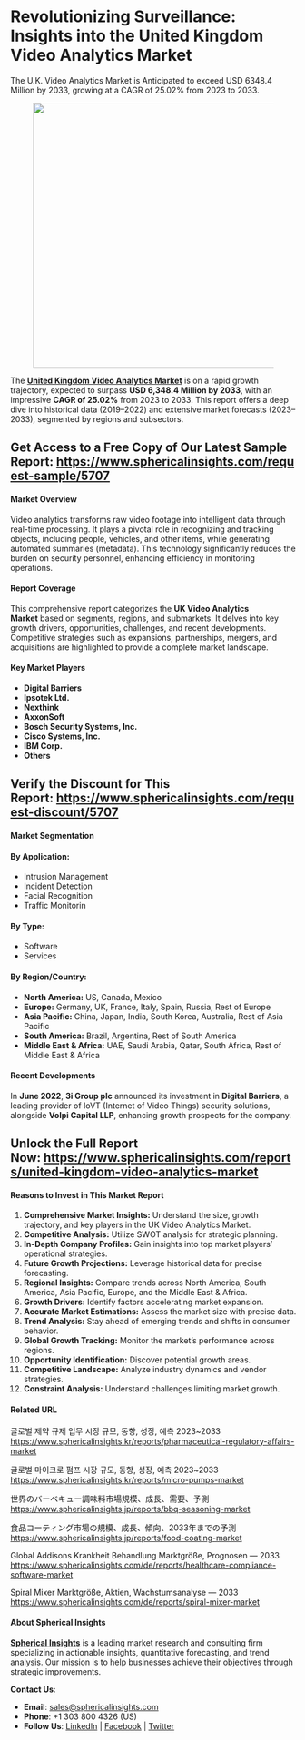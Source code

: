 <h1 id="039c" class="pw-post-title fo fp fq bf fr fs ft fu fv fw fx fy fz ga gb gc gd ge gf gg gh gi gj gk gl gm gn go gp gq bk" data-testid="storyTitle" data-selectable-paragraph=""><strong class="al">Revolutionizing Surveillance: Insights into the United Kingdom Video Analytics Market</strong></h1>
<p id="faf3" class="pw-post-body-paragraph lg lh fq li b lj lk ll lm ln lo lp lq lr ls lt lu lv lw lx ly lz ma mb mc md fj bk" data-selectable-paragraph="">The U.K. Video Analytics Market is Anticipated to exceed USD 6348.4 Million by 2033, growing at a CAGR of 25.02% from 2023 to 2033.</p>
<figure class="mh mi mj mk ml mm me mf paragraph-image">
<div class="mn mo ed mp bh mq" tabindex="0">
<div class="me mf mg"><picture><source srcset="https://miro.medium.com/v2/resize:fit:640/format:webp/1*AdtM4eEI9c4y4UxjsukstA.jpeg 640w, https://miro.medium.com/v2/resize:fit:720/format:webp/1*AdtM4eEI9c4y4UxjsukstA.jpeg 720w, https://miro.medium.com/v2/resize:fit:750/format:webp/1*AdtM4eEI9c4y4UxjsukstA.jpeg 750w, https://miro.medium.com/v2/resize:fit:786/format:webp/1*AdtM4eEI9c4y4UxjsukstA.jpeg 786w, https://miro.medium.com/v2/resize:fit:828/format:webp/1*AdtM4eEI9c4y4UxjsukstA.jpeg 828w, https://miro.medium.com/v2/resize:fit:1100/format:webp/1*AdtM4eEI9c4y4UxjsukstA.jpeg 1100w, https://miro.medium.com/v2/resize:fit:1400/format:webp/1*AdtM4eEI9c4y4UxjsukstA.jpeg 1400w" type="image/webp" sizes="(min-resolution: 4dppx) and (max-width: 700px) 50vw, (-webkit-min-device-pixel-ratio: 4) and (max-width: 700px) 50vw, (min-resolution: 3dppx) and (max-width: 700px) 67vw, (-webkit-min-device-pixel-ratio: 3) and (max-width: 700px) 65vw, (min-resolution: 2.5dppx) and (max-width: 700px) 80vw, (-webkit-min-device-pixel-ratio: 2.5) and (max-width: 700px) 80vw, (min-resolution: 2dppx) and (max-width: 700px) 100vw, (-webkit-min-device-pixel-ratio: 2) and (max-width: 700px) 100vw, 700px" /><source srcset="https://miro.medium.com/v2/resize:fit:640/1*AdtM4eEI9c4y4UxjsukstA.jpeg 640w, https://miro.medium.com/v2/resize:fit:720/1*AdtM4eEI9c4y4UxjsukstA.jpeg 720w, https://miro.medium.com/v2/resize:fit:750/1*AdtM4eEI9c4y4UxjsukstA.jpeg 750w, https://miro.medium.com/v2/resize:fit:786/1*AdtM4eEI9c4y4UxjsukstA.jpeg 786w, https://miro.medium.com/v2/resize:fit:828/1*AdtM4eEI9c4y4UxjsukstA.jpeg 828w, https://miro.medium.com/v2/resize:fit:1100/1*AdtM4eEI9c4y4UxjsukstA.jpeg 1100w, https://miro.medium.com/v2/resize:fit:1400/1*AdtM4eEI9c4y4UxjsukstA.jpeg 1400w" sizes="(min-resolution: 4dppx) and (max-width: 700px) 50vw, (-webkit-min-device-pixel-ratio: 4) and (max-width: 700px) 50vw, (min-resolution: 3dppx) and (max-width: 700px) 67vw, (-webkit-min-device-pixel-ratio: 3) and (max-width: 700px) 65vw, (min-resolution: 2.5dppx) and (max-width: 700px) 80vw, (-webkit-min-device-pixel-ratio: 2.5) and (max-width: 700px) 80vw, (min-resolution: 2dppx) and (max-width: 700px) 100vw, (-webkit-min-device-pixel-ratio: 2) and (max-width: 700px) 100vw, 700px" data-testid="og" /><img class="bh ko mr c" src="https://miro.medium.com/v2/resize:fit:840/1*AdtM4eEI9c4y4UxjsukstA.jpeg" alt="" width="700" height="467" /></picture></div>
</div>
</figure>
<p id="eb88" class="pw-post-body-paragraph lg lh fq li b lj lk ll lm ln lo lp lq lr ls lt lu lv lw lx ly lz ma mb mc md fj bk" data-selectable-paragraph="">The&nbsp;<a class="af ms" href="https://www.sphericalinsights.com/reports/united-kingdom-video-analytics-market" target="_blank" rel="noopener ugc nofollow"><strong class="li fr">United Kingdom Video Analytics Market</strong></a>&nbsp;is on a rapid growth trajectory, expected to surpass&nbsp;<strong class="li fr">USD 6,348.4 Million by 2033</strong>, with an impressive&nbsp;<strong class="li fr">CAGR of 25.02%</strong>&nbsp;from 2023 to 2033. This report offers a deep dive into historical data (2019&ndash;2022) and extensive market forecasts (2023&ndash;2033), segmented by regions and subsectors.</p>
<h2 id="1cbf" class="pw-post-body-paragraph lg lh fq li b lj lk ll lm ln lo lp lq lr ls lt lu lv lw lx ly lz ma mb mc md fj bk"><strong class="li fr">Get Access to a Free Copy of Our Latest Sample Report:&nbsp;</strong><a class="af ms" href="https://www.sphericalinsights.com/request-sample/5707" target="_blank" rel="noopener ugc nofollow"><strong class="li fr">https://www.sphericalinsights.com/request-sample/5707</strong></a></h2>
<h4 id="1f01" class="mt mu fq bf mv mw mx my mz na nb nc nd ne nf ng nh ni nj nk nl nm nn no np nq bk">Market Overview</h4>
<p id="d705" class="pw-post-body-paragraph lg lh fq li b lj nr ll lm ln ns lp lq lr nt lt lu lv nu lx ly lz nv mb mc md fj bk" data-selectable-paragraph="">Video analytics transforms raw video footage into intelligent data through real-time processing. It plays a pivotal role in recognizing and tracking objects, including people, vehicles, and other items, while generating automated summaries (metadata). This technology significantly reduces the burden on security personnel, enhancing efficiency in monitoring operations.</p>
<h4 id="5f5f" class="mt mu fq bf mv mw mx my mz na nb nc nd ne nf ng nh ni nj nk nl nm nn no np nq bk">Report Coverage</h4>
<p id="03d6" class="pw-post-body-paragraph lg lh fq li b lj nr ll lm ln ns lp lq lr nt lt lu lv nu lx ly lz nv mb mc md fj bk" data-selectable-paragraph="">This comprehensive report categorizes the&nbsp;<strong class="li fr">UK Video Analytics Market</strong>&nbsp;based on segments, regions, and submarkets. It delves into key growth drivers, opportunities, challenges, and recent developments. Competitive strategies such as expansions, partnerships, mergers, and acquisitions are highlighted to provide a complete market landscape.</p>
<h4 id="26f9" class="mt mu fq bf mv mw mx my mz na nb nc nd ne nf ng nh ni nj nk nl nm nn no np nq bk">Key Market Players</h4>
<ul class="">
<li id="76cb" class="lg lh fq li b lj nr ll lm ln ns lp lq lr nt lt lu lv nu lx ly lz nv mb mc md nw nx ny bk" data-selectable-paragraph=""><strong class="li fr">Digital Barriers</strong></li>
<li id="5ab2" class="lg lh fq li b lj nz ll lm ln oa lp lq lr ob lt lu lv oc lx ly lz od mb mc md nw nx ny bk" data-selectable-paragraph=""><strong class="li fr">Ipsotek Ltd.</strong></li>
<li id="ad33" class="lg lh fq li b lj nz ll lm ln oa lp lq lr ob lt lu lv oc lx ly lz od mb mc md nw nx ny bk" data-selectable-paragraph=""><strong class="li fr">Nexthink</strong></li>
<li id="3904" class="lg lh fq li b lj nz ll lm ln oa lp lq lr ob lt lu lv oc lx ly lz od mb mc md nw nx ny bk" data-selectable-paragraph=""><strong class="li fr">AxxonSoft</strong></li>
<li id="89f6" class="lg lh fq li b lj nz ll lm ln oa lp lq lr ob lt lu lv oc lx ly lz od mb mc md nw nx ny bk" data-selectable-paragraph=""><strong class="li fr">Bosch Security Systems, Inc.</strong></li>
<li id="1d05" class="lg lh fq li b lj nz ll lm ln oa lp lq lr ob lt lu lv oc lx ly lz od mb mc md nw nx ny bk" data-selectable-paragraph=""><strong class="li fr">Cisco Systems, Inc.</strong></li>
<li id="1383" class="lg lh fq li b lj nz ll lm ln oa lp lq lr ob lt lu lv oc lx ly lz od mb mc md nw nx ny bk" data-selectable-paragraph=""><strong class="li fr">IBM Corp.</strong></li>
<li id="a853" class="lg lh fq li b lj nz ll lm ln oa lp lq lr ob lt lu lv oc lx ly lz od mb mc md nw nx ny bk" data-selectable-paragraph=""><strong class="li fr">Others</strong></li>
</ul>
<h2 id="80d9" class="pw-post-body-paragraph lg lh fq li b lj lk ll lm ln lo lp lq lr ls lt lu lv lw lx ly lz ma mb mc md fj bk"><strong class="li fr">Verify the Discount for This Report:&nbsp;</strong><a class="af ms" href="https://www.sphericalinsights.com/request-discount/5707" target="_blank" rel="noopener ugc nofollow"><strong class="li fr">https://www.sphericalinsights.com/request-discount/5707</strong></a></h2>
<h4 id="7d7d" class="mt mu fq bf mv mw mx my mz na nb nc nd ne nf ng nh ni nj nk nl nm nn no np nq bk">Market Segmentation</h4>
<h4 id="a4c4" class="oe mu fq bf mv of og oh mz oi oj ok nd lr ol om on lv oo op oq lz or os ot ou bk">By Application:</h4>
<ul class="">
<li id="1299" class="lg lh fq li b lj nr ll lm ln ns lp lq lr nt lt lu lv nu lx ly lz nv mb mc md nw nx ny bk" data-selectable-paragraph="">Intrusion Management</li>
<li id="2a04" class="lg lh fq li b lj nz ll lm ln oa lp lq lr ob lt lu lv oc lx ly lz od mb mc md nw nx ny bk" data-selectable-paragraph="">Incident Detection</li>
<li id="c3a7" class="lg lh fq li b lj nz ll lm ln oa lp lq lr ob lt lu lv oc lx ly lz od mb mc md nw nx ny bk" data-selectable-paragraph="">Facial Recognition</li>
<li id="de67" class="lg lh fq li b lj nz ll lm ln oa lp lq lr ob lt lu lv oc lx ly lz od mb mc md nw nx ny bk" data-selectable-paragraph="">Traffic Monitorin</li>
</ul>
<h4 id="27dc" class="oe mu fq bf mv of og oh mz oi oj ok nd lr ol om on lv oo op oq lz or os ot ou bk">By Type:</h4>
<ul class="">
<li id="09ad" class="lg lh fq li b lj nr ll lm ln ns lp lq lr nt lt lu lv nu lx ly lz nv mb mc md nw nx ny bk" data-selectable-paragraph="">Software</li>
<li id="13f4" class="lg lh fq li b lj nz ll lm ln oa lp lq lr ob lt lu lv oc lx ly lz od mb mc md nw nx ny bk" data-selectable-paragraph="">Services</li>
</ul>
<h4 id="00a6" class="oe mu fq bf mv of og oh mz oi oj ok nd lr ol om on lv oo op oq lz or os ot ou bk">By Region/Country:</h4>
<ul class="">
<li id="bc17" class="lg lh fq li b lj nr ll lm ln ns lp lq lr nt lt lu lv nu lx ly lz nv mb mc md nw nx ny bk" data-selectable-paragraph=""><strong class="li fr">North America:</strong>&nbsp;US, Canada, Mexico</li>
<li id="ada9" class="lg lh fq li b lj nz ll lm ln oa lp lq lr ob lt lu lv oc lx ly lz od mb mc md nw nx ny bk" data-selectable-paragraph=""><strong class="li fr">Europe:</strong>&nbsp;Germany, UK, France, Italy, Spain, Russia, Rest of Europe</li>
<li id="e4be" class="lg lh fq li b lj nz ll lm ln oa lp lq lr ob lt lu lv oc lx ly lz od mb mc md nw nx ny bk" data-selectable-paragraph=""><strong class="li fr">Asia Pacific:</strong>&nbsp;China, Japan, India, South Korea, Australia, Rest of Asia Pacific</li>
<li id="a6d8" class="lg lh fq li b lj nz ll lm ln oa lp lq lr ob lt lu lv oc lx ly lz od mb mc md nw nx ny bk" data-selectable-paragraph=""><strong class="li fr">South America:</strong>&nbsp;Brazil, Argentina, Rest of South America</li>
<li id="1c66" class="lg lh fq li b lj nz ll lm ln oa lp lq lr ob lt lu lv oc lx ly lz od mb mc md nw nx ny bk" data-selectable-paragraph=""><strong class="li fr">Middle East &amp; Africa:</strong>&nbsp;UAE, Saudi Arabia, Qatar, South Africa, Rest of Middle East &amp; Africa</li>
</ul>
<h4 id="4760" class="mt mu fq bf mv mw mx my mz na nb nc nd ne nf ng nh ni nj nk nl nm nn no np nq bk">Recent Developments</h4>
<p id="8098" class="pw-post-body-paragraph lg lh fq li b lj nr ll lm ln ns lp lq lr nt lt lu lv nu lx ly lz nv mb mc md fj bk" data-selectable-paragraph="">In&nbsp;<strong class="li fr">June 2022</strong>,&nbsp;<strong class="li fr">3i Group plc</strong>&nbsp;announced its investment in&nbsp;<strong class="li fr">Digital Barriers</strong>, a leading provider of IoVT (Internet of Video Things) security solutions, alongside&nbsp;<strong class="li fr">Volpi Capital LLP</strong>, enhancing growth prospects for the company.</p>
<h2 id="5550" class="pw-post-body-paragraph lg lh fq li b lj lk ll lm ln lo lp lq lr ls lt lu lv lw lx ly lz ma mb mc md fj bk"><strong class="li fr">Unlock the Full Report Now:&nbsp;</strong><a class="af ms" href="https://www.sphericalinsights.com/reports/united-kingdom-video-analytics-market" target="_blank" rel="noopener ugc nofollow"><strong class="li fr">https://www.sphericalinsights.com/reports/united-kingdom-video-analytics-market</strong></a></h2>
<h4 id="c6a2" class="mt mu fq bf mv mw mx my mz na nb nc nd ne nf ng nh ni nj nk nl nm nn no np nq bk">Reasons to Invest in This Market Report</h4>
<ol class="">
<li id="22c6" class="lg lh fq li b lj nr ll lm ln ns lp lq lr nt lt lu lv nu lx ly lz nv mb mc md ov nx ny bk" data-selectable-paragraph=""><strong class="li fr">Comprehensive Market Insights:</strong>&nbsp;Understand the size, growth trajectory, and key players in the UK Video Analytics Market.</li>
<li id="a364" class="lg lh fq li b lj nz ll lm ln oa lp lq lr ob lt lu lv oc lx ly lz od mb mc md ov nx ny bk" data-selectable-paragraph=""><strong class="li fr">Competitive Analysis:</strong>&nbsp;Utilize SWOT analysis for strategic planning.</li>
<li id="fbcd" class="lg lh fq li b lj nz ll lm ln oa lp lq lr ob lt lu lv oc lx ly lz od mb mc md ov nx ny bk" data-selectable-paragraph=""><strong class="li fr">In-Depth Company Profiles:</strong>&nbsp;Gain insights into top market players&rsquo; operational strategies.</li>
<li id="c082" class="lg lh fq li b lj nz ll lm ln oa lp lq lr ob lt lu lv oc lx ly lz od mb mc md ov nx ny bk" data-selectable-paragraph=""><strong class="li fr">Future Growth Projections:</strong>&nbsp;Leverage historical data for precise forecasting.</li>
<li id="cf1e" class="lg lh fq li b lj nz ll lm ln oa lp lq lr ob lt lu lv oc lx ly lz od mb mc md ov nx ny bk" data-selectable-paragraph=""><strong class="li fr">Regional Insights:</strong>&nbsp;Compare trends across North America, South America, Asia Pacific, Europe, and the Middle East &amp; Africa.</li>
<li id="bd25" class="lg lh fq li b lj nz ll lm ln oa lp lq lr ob lt lu lv oc lx ly lz od mb mc md ov nx ny bk" data-selectable-paragraph=""><strong class="li fr">Growth Drivers:</strong>&nbsp;Identify factors accelerating market expansion.</li>
<li id="e0f4" class="lg lh fq li b lj nz ll lm ln oa lp lq lr ob lt lu lv oc lx ly lz od mb mc md ov nx ny bk" data-selectable-paragraph=""><strong class="li fr">Accurate Market Estimations:</strong>&nbsp;Assess the market size with precise data.</li>
<li id="96ef" class="lg lh fq li b lj nz ll lm ln oa lp lq lr ob lt lu lv oc lx ly lz od mb mc md ov nx ny bk" data-selectable-paragraph=""><strong class="li fr">Trend Analysis:</strong>&nbsp;Stay ahead of emerging trends and shifts in consumer behavior.</li>
<li id="50d8" class="lg lh fq li b lj nz ll lm ln oa lp lq lr ob lt lu lv oc lx ly lz od mb mc md ov nx ny bk" data-selectable-paragraph=""><strong class="li fr">Global Growth Tracking:</strong>&nbsp;Monitor the market&rsquo;s performance across regions.</li>
<li id="a1e1" class="lg lh fq li b lj nz ll lm ln oa lp lq lr ob lt lu lv oc lx ly lz od mb mc md ov nx ny bk" data-selectable-paragraph=""><strong class="li fr">Opportunity Identification:</strong>&nbsp;Discover potential growth areas.</li>
<li id="1b75" class="lg lh fq li b lj nz ll lm ln oa lp lq lr ob lt lu lv oc lx ly lz od mb mc md ov nx ny bk" data-selectable-paragraph=""><strong class="li fr">Competitive Landscape:</strong>&nbsp;Analyze industry dynamics and vendor strategies.</li>
<li id="3c01" class="lg lh fq li b lj nz ll lm ln oa lp lq lr ob lt lu lv oc lx ly lz od mb mc md ov nx ny bk" data-selectable-paragraph=""><strong class="li fr">Constraint Analysis:</strong>&nbsp;Understand challenges limiting market growth.</li>
</ol>
<h4 id="15e2" class="mt mu fq bf mv mw mx my mz na nb nc nd ne nf ng nh ni nj nk nl nm nn no np nq bk">Related URL</h4>
<p id="39e4" class="pw-post-body-paragraph lg lh fq li b lj nr ll lm ln ns lp lq lr nt lt lu lv nu lx ly lz nv mb mc md fj bk" data-selectable-paragraph="">글로벌 제약 규제 업무 시장 규모, 동향, 성장, 예측 2023~2033<br /><a class="af ms" href="https://www.sphericalinsights.kr/reports/pharmaceutical-regulatory-affairs-market" target="_blank" rel="noopener ugc nofollow">https://www.sphericalinsights.kr/reports/pharmaceutical-regulatory-affairs-market</a></p>
<p id="a554" class="pw-post-body-paragraph lg lh fq li b lj lk ll lm ln lo lp lq lr ls lt lu lv lw lx ly lz ma mb mc md fj bk" data-selectable-paragraph="">글로벌 마이크로 펌프 시장 규모, 동향, 성장, 예측 2023~2033<br /><a class="af ms" href="https://www.sphericalinsights.kr/reports/micro-pumps-market" target="_blank" rel="noopener ugc nofollow">https://www.sphericalinsights.kr/reports/micro-pumps-market</a></p>
<p id="4099" class="pw-post-body-paragraph lg lh fq li b lj lk ll lm ln lo lp lq lr ls lt lu lv lw lx ly lz ma mb mc md fj bk" data-selectable-paragraph="">世界のバーベキュー調味料市場規模、成長、需要、予測<br /><a class="af ms" href="https://www.sphericalinsights.jp/reports/bbq-seasoning-market" target="_blank" rel="noopener ugc nofollow">https://www.sphericalinsights.jp/reports/bbq-seasoning-market</a></p>
<p id="da91" class="pw-post-body-paragraph lg lh fq li b lj lk ll lm ln lo lp lq lr ls lt lu lv lw lx ly lz ma mb mc md fj bk" data-selectable-paragraph="">食品コーティング市場の規模、成長、傾向、2033年までの予測<br /><a class="af ms" href="https://www.sphericalinsights.jp/reports/food-coating-market" target="_blank" rel="noopener ugc nofollow">https://www.sphericalinsights.jp/reports/food-coating-market</a></p>
<p id="d823" class="pw-post-body-paragraph lg lh fq li b lj lk ll lm ln lo lp lq lr ls lt lu lv lw lx ly lz ma mb mc md fj bk" data-selectable-paragraph="">Global Addisons Krankheit Behandlung Marktgr&ouml;&szlig;e, Prognosen &mdash; 2033<br /><a class="af ms" href="https://www.sphericalinsights.com/de/reports/healthcare-compliance-software-market" target="_blank" rel="noopener ugc nofollow">https://www.sphericalinsights.com/de/reports/healthcare-compliance-software-market</a></p>
<p id="113d" class="pw-post-body-paragraph lg lh fq li b lj lk ll lm ln lo lp lq lr ls lt lu lv lw lx ly lz ma mb mc md fj bk" data-selectable-paragraph="">Spiral Mixer Marktgr&ouml;&szlig;e, Aktien, Wachstumsanalyse &mdash; 2033<br /><a class="af ms" href="https://www.sphericalinsights.com/de/reports/spiral-mixer-market" target="_blank" rel="noopener ugc nofollow">https://www.sphericalinsights.com/de/reports/spiral-mixer-market</a></p>
<h4 id="8855" class="mt mu fq bf mv mw mx my mz na nb nc nd ne nf ng nh ni nj nk nl nm nn no np nq bk">About Spherical Insights</h4>
<p id="c557" class="pw-post-body-paragraph lg lh fq li b lj nr ll lm ln ns lp lq lr nt lt lu lv nu lx ly lz nv mb mc md fj bk" data-selectable-paragraph=""><a class="af ms" href="https://www.sphericalinsights.com/" target="_blank" rel="noopener ugc nofollow"><strong class="li fr">Spherical Insights</strong></a>&nbsp;is a leading market research and consulting firm specializing in actionable insights, quantitative forecasting, and trend analysis. Our mission is to help businesses achieve their objectives through strategic improvements.</p>
<p id="522f" class="pw-post-body-paragraph lg lh fq li b lj lk ll lm ln lo lp lq lr ls lt lu lv lw lx ly lz ma mb mc md fj bk" data-selectable-paragraph=""><strong class="li fr">Contact Us</strong>:</p>
<ul class="">
<li id="2070" class="lg lh fq li b lj lk ll lm ln lo lp lq lr ls lt lu lv lw lx ly lz ma mb mc md nw nx ny bk" data-selectable-paragraph=""><strong class="li fr">Email</strong>:&nbsp;<a class="af ms" href="mailto:sales@sphericalinsights.com" target="_blank" rel="noopener ugc nofollow">sales@sphericalinsights.com</a></li>
<li id="f459" class="lg lh fq li b lj nz ll lm ln oa lp lq lr ob lt lu lv oc lx ly lz od mb mc md nw nx ny bk" data-selectable-paragraph=""><strong class="li fr">Phone</strong>: +1 303 800 4326 (US)</li>
<li id="bb16" class="lg lh fq li b lj nz ll lm ln oa lp lq lr ob lt lu lv oc lx ly lz od mb mc md nw nx ny bk" data-selectable-paragraph=""><strong class="li fr">Follow Us</strong>:&nbsp;<a class="af ms" href="https://www.linkedin.com/company/spherical-insight/" target="_blank" rel="noopener ugc nofollow">LinkedIn</a>&nbsp;|&nbsp;<a class="af ms" href="https://www.facebook.com/sphericalinsights22" target="_blank" rel="noopener ugc nofollow">Facebook</a>&nbsp;|&nbsp;<a class="af ms" href="https://twitter.com/SInsights_US" target="_blank" rel="noopener ugc nofollow">Twitter</a></li>
</ul>
